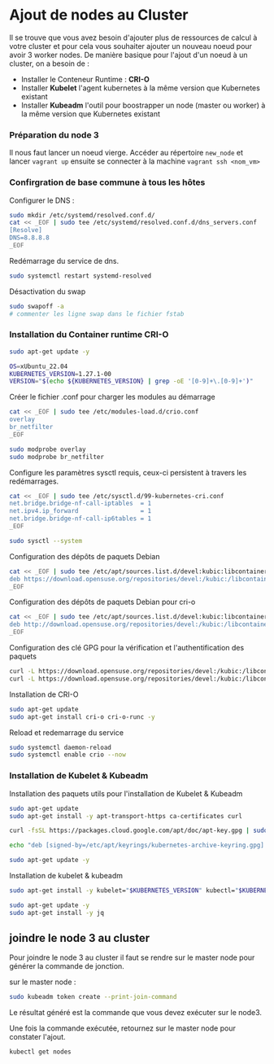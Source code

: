 # Ajout de nodes au Cluster

Il se trouve que vous avez besoin d'ajouter plus de ressources de calcul à votre cluster et pour cela vous souhaiter ajouter un nouveau noeud pour avoir 3 worker nodes.
De manière basique pour l'ajout d'un noeud à un cluster, on a besoin de :

* Installer le Conteneur Runtime : **CRI-O**
* Installer **Kubelet** l'agent kubernetes à la même version que Kubernetes existant
* Installer **Kubeadm** l'outil pour boostrapper un node (master ou worker) à la même version que Kubernetes existant

### Préparation du node 3

Il nous faut lancer un noeud vierge.
Accéder au répertoire `new_node` et lancer `vagrant up` ensuite se connecter à la machine `vagrant ssh <nom_vm>`

### Confirgration de base commune à tous les hôtes


Configurer le DNS : 

```bash
sudo mkdir /etc/systemd/resolved.conf.d/
cat << _EOF | sudo tee /etc/systemd/resolved.conf.d/dns_servers.conf
[Resolve]
DNS=8.8.8.8
_EOF
```

Redémarrage du service de dns.

```bash
sudo systemctl restart systemd-resolved
```

Désactivation du swap

```bash
sudo swapoff -a
# commenter les ligne swap dans le fichier fstab
```

### Installation du Container runtime CRI-O

```bash
sudo apt-get update -y
```

```bash
OS=xUbuntu_22.04
KUBERNETES_VERSION=1.27.1-00
VERSION="$(echo ${KUBERNETES_VERSION} | grep -oE '[0-9]+\.[0-9]+')"
```

Créer le fichier .conf pour charger les modules au démarrage

```bash
cat << _EOF | sudo tee /etc/modules-load.d/crio.conf
overlay
br_netfilter
_EOF

sudo modprobe overlay
sudo modprobe br_netfilter
```

Configure les paramètres sysctl requis, ceux-ci persistent à travers les redémarrages.

```bash
cat << _EOF | sudo tee /etc/sysctl.d/99-kubernetes-cri.conf
net.bridge.bridge-nf-call-iptables  = 1
net.ipv4.ip_forward                 = 1
net.bridge.bridge-nf-call-ip6tables = 1
_EOF

sudo sysctl --system
```

Configuration des dépôts de paquets Debian

```bash
cat << _EOF | sudo tee /etc/apt/sources.list.d/devel:kubic:libcontainers:stable.list
deb https://download.opensuse.org/repositories/devel:/kubic:/libcontainers:/stable/$OS/ /
_EOF
```

Configuration des dépôts de paquets Debian pour cri-o

```bash
cat << _EOF | sudo tee /etc/apt/sources.list.d/devel:kubic:libcontainers:stable:cri-o:$VERSION.list
deb http://download.opensuse.org/repositories/devel:/kubic:/libcontainers:/stable:/cri-o:/$VERSION/$OS/ /
_EOF
```

Configuration des clé GPG pour la vérification et l'authentification des paquets

```bash
curl -L https://download.opensuse.org/repositories/devel:/kubic:/libcontainers:/stable:/cri-o:/$VERSION/$OS/Release.key | sudo apt-key --keyring /etc/apt/trusted.gpg.d/libcontainers.gpg add -
curl -L https://download.opensuse.org/repositories/devel:/kubic:/libcontainers:/stable/$OS/Release.key | sudo apt-key --keyring /etc/apt/trusted.gpg.d/libcontainers.gpg add -
```

Installation de CRI-O

```bash
sudo apt-get update
sudo apt-get install cri-o cri-o-runc -y
```

Reload et redemarrage du service

```bash
sudo systemctl daemon-reload
sudo systemctl enable crio --now
```

### Installation de Kubelet & Kubeadm

Installation des paquets utils pour l'installation de Kubelet & Kubeadm

```bash
sudo apt-get update
sudo apt-get install -y apt-transport-https ca-certificates curl

curl -fsSL https://packages.cloud.google.com/apt/doc/apt-key.gpg | sudo gpg --dearmor -o /etc/apt/keyrings/kubernetes-archive-keyring.gpg

echo "deb [signed-by=/etc/apt/keyrings/kubernetes-archive-keyring.gpg] https://apt.kubernetes.io/ kubernetes-xenial main" | sudo tee /etc/apt/sources.list.d/kubernetes.list

sudo apt-get update -y
```

Installation de kubelet & kubeadm

```bash
sudo apt-get install -y kubelet="$KUBERNETES_VERSION" kubectl="$KUBERNETES_VERSION" kubeadm="$KUBERNETES_VERSION"

sudo apt-get update -y
sudo apt-get install -y jq
```

## joindre le node 3 au cluster

Pour joindre le node 3 au cluster il faut se rendre sur le master node pour générer la commande de jonction.

sur le master node :

```bash
sudo kubeadm token create --print-join-command
```

Le résultat généré est la commande que vous devez exécuter sur le node3.

Une fois la commande exécutée, retournez sur le master node pour constater l'ajout.

```bash
kubectl get nodes
```
